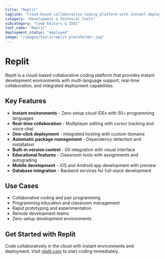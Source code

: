 ```yaml
---
title: "Replit"
tagline: "Cloud-based collaborative coding platform with instant deployment"
category: "Development & Technical Tools"
subcategory: "Code Editors & IDEs"
tool_name: "Replit"
deployment_status: "deployed"
image: "/images/tools/replit-placeholder.jpg"
---
```


# Replit

Replit is a cloud-based collaborative coding platform that provides instant development environments with multi-language support, real-time collaboration, and integrated deployment capabilities.

## Key Features

- **Instant environments** - Zero-setup cloud IDEs with 50+ programming languages
- **Real-time collaboration** - Multiplayer editing with cursor tracking and voice chat
- **One-click deployment** - Integrated hosting with custom domains
- **Automatic package management** - Dependency detection and installation
- **Built-in version control** - Git integration with visual interface
- **Educational features** - Classroom tools with assignments and autograding
- **Mobile development** - iOS and Android app development with preview
- **Database integration** - Backend services for full-stack development

## Use Cases

- Collaborative coding and pair programming
- Programming education and classroom management
- Rapid prototyping and experimentation
- Remote development teams
- Zero-setup development environments

## Get Started with Replit

Code collaboratively in the cloud with instant environments and deployment. Visit [replit.com](https://replit.com) to start coding immediately.